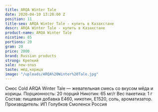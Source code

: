 ```yaml
---
title: ARQA Winter Tale
date: 2020-04-10 13:28:00 Z
position: 11
title-seo: ARQA Winter Tale - купить в Казахстане
descr: ARQA Winter Tale - купить в Казахстане
product-name: ARQA Winter Tale
nicotine: 65
portions: 20
gram: 20
price: 2000
brand: Russian products
strong: Крепкий
sale: new-snus
taste: мёд,корица
image: "/uploads/ARQA%20Winter%20Tale.jpg"
---
```


Снюс Cold ARQA Winter Tale — жевательная смесь со вкусом  мёда и корицы. Порционность: 20 порций Никотин: 65 мг/г Вес пакетика: 1 г Состав: пищевая добавка E460, никотин, E1520, соль, ароматизатор. Производитель: ИП Голубков Смоленск Россия